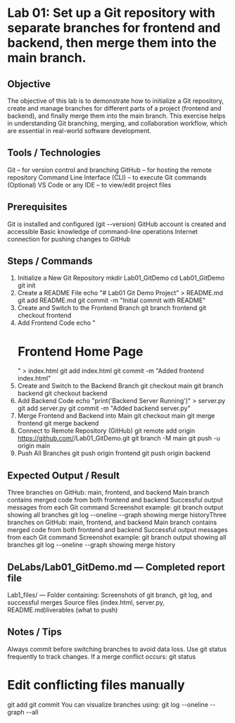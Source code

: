 # Lab 01: Set up a Git repository with separate branches for frontend and backend, then merge them into the main branch.

## Objective
The objective of this lab is to demonstrate how to initialize a Git repository, create and manage branches for different parts of a project (frontend and backend), and finally merge them into the main branch.
This exercise helps in understanding Git branching, merging, and collaboration workflow, which are essential in real-world software development.

## Tools / Technologies
Git – for version control and branching
GitHub – for hosting the remote repository
Command Line Interface (CLI) – to execute Git commands
(Optional) VS Code or any IDE – to view/edit project files

## Prerequisites
Git is installed and configured (git --version)
GitHub account is created and accessible
Basic knowledge of command-line operations
Internet connection for pushing changes to GitHub
## Steps / Commands
1. Initialize a New Git Repository
mkdir Lab01_GitDemo
cd Lab01_GitDemo
git init
2. Create a README File
echo "# Lab01 Git Demo Project" > README.md
git add README.md
git commit -m "Initial commit with README"
3. Create and Switch to the Frontend Branch
git branch frontend
git checkout frontend
4. Add Frontend Code
echo "<h1>Frontend Home Page</h1>" > index.html
git add index.html
git commit -m "Added frontend index.html"
5. Create and Switch to the Backend Branch
git checkout main
git branch backend
git checkout backend
6. Add Backend Code
echo "print('Backend Server Running')" > server.py
git add server.py
git commit -m "Added backend server.py"
7. Merge Frontend and Backend into Main
git checkout main
git merge frontend
git merge backend
8. Connect to Remote Repository (GitHub)
git remote add origin https://github.com/<your-username>/Lab01_GitDemo.git
git branch -M main
git push -u origin main
9. Push All Branches
git push origin frontend
git push origin backend
## Expected Output / Result
Three branches on GitHub: main, frontend, and backend
Main branch contains merged code from both frontend and backend
Successful output messages from each Git command
Screenshot example:
git branch output showing all branches
git log --oneline --graph showing merge historyThree branches on GitHub: main, frontend, and backend
Main branch contains merged code from both frontend and backend
Successful output messages from each Git command
Screenshot example:
git branch output showing all branches
git log --oneline --graph showing merge history
## DeLabs/Lab01_GitDemo.md — Completed report file
Lab1_files/ — Folder containing:
Screenshots of git branch, git log, and successful merges
Source files (index.html, server.py, README.md)liverables (what to push)
## Notes / Tips
Always commit before switching branches to avoid data loss.
Use git status frequently to track changes.
If a merge conflict occurs:
git status
# Edit conflicting files manually
git add <file>
git commit
You can visualize branches using:
git log --oneline --graph --all
